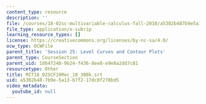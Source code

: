 ```yaml
---
content_type: resource
description: ''
file: /courses/18-02sc-multivariable-calculus-fall-2010/a5302b487b9e5a13b7f217dc8f278bd5_MIT18_02SCF10Rec_18_300k.vtt
file_type: application/x-subrip
learning_resource_types: []
license: https://creativecommons.org/licenses/by-nc-sa/4.0/
ocw_type: OCWFile
parent_title: 'Session 25: Level Curves and Contour Plots'
parent_type: CourseSection
parent_uid: 1d647248-9b24-f436-8ee8-e9e8a2dd7c81
resourcetype: Other
title: MIT18_02SCF10Rec_18_300k.srt
uid: a5302b48-7b9e-5a13-b7f2-17dc8f278bd5
video_metadata:
  youtube_id: null
---
```

